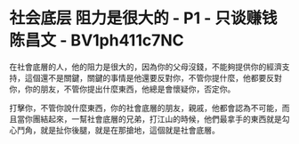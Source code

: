 # 社会底层 阻力是很大的 - P1 - 只谈赚钱陈昌文 - BV1ph411c7NC

在社會底層的人，他的阻力是很大的，因為你的父母沒錢，不能夠提供你的經濟支持，這個還不是關鍵，關鍵的事情是他還要反對你，不管你提什麼，他都要反對你，你的朋友，不管你提出什麼東西，他總是會懷疑你，否定你。

打擊你，不管你說什麼東西，你的社會底層的朋友，親戚，他都會認為不可能，而且當你團結起來，一幫社會底層的兄弟，打江山的時候，他們最拿手的東西就是勾心鬥角，就是扯你後腿，就是在那搶地，這個就是社會底層。

